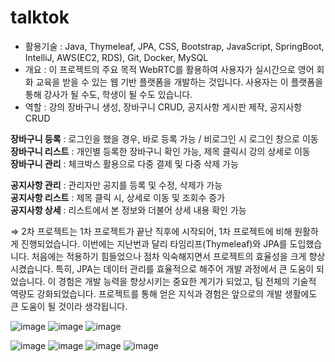 # talktok
- 활용기술 : Java, Thymeleaf, JPA, CSS, Bootstrap, JavaScript, SpringBoot, IntelliJ, AWS(EC2, RDS), Git, Docker, MySQL
- 개요 : 이 프로젝트의 주요 목적 WebRTC를 활용하여 사용자가 실시간으로 영어 회화 교육을 받을 수 있는 웹 기반 플랫폼을 개발하는 것입니다. 사용자는 이 플랫폼을 통해 강사가 될 수도, 학생이 될 수도 있습니다.
- 역할 : 강의 장바구니 생성, 장바구니 CRUD, 공지사항 게시판 제작, 공지사항 CRUD

**장바구니 등록** : 로그인을 했을 경우, 바로 등록 가능 / 비로그인 시 로그인 창으로 이동<br/>
**장바구니 리스트** : 개인별 등록한 장바구니 확인 가능, 제목 클릭시 강의 상세로 이동<br/>
**장바구니 관리** : 체크박스 활용으로 다중 결제 및 다중 삭제 가능<br/>

**공지사항 관리** : 관리자만 공지를 등록 및 수정, 삭제가 가능<br/>
**공지사항 리스트** : 제목 클릭 시, 상세로 이동 및 조회수 증가<br/>
**공지사항 상세** : 리스트에서 본 정보와 더불어 상세 내용 확인 가능<br/>

⇒ 2차 프로젝트는 1차 프로젝트가 끝난 직후에 시작되어, 1차 프로젝트에 비해 원활하게 진행되었습니다. 이번에는 지난번과 달리 타임리프(Thymeleaf)와 JPA를 도입했습니다. 처음에는 적용하기 힘들었으나 점차 익숙해지면서 프로젝트의 효율성을 크게 향상시켰습니다. 특히, JPA는 데이터 관리를 효율적으로 해주어 개발 과정에서 큰 도움이 되었습니다.
이 경험은 개발 능력을 향상시키는 중요한 계기가 되었고, 팀 전체의 기술적 역량도 강화되었습니다. 프로젝트를 통해 얻은 지식과 경험은 앞으로의 개발 생활에도 큰 도움이 될 것이라 생각됩니다.

![image](https://github.com/swon98/talktok/assets/151439046/51adf242-7212-4271-9273-5d4ddd36747c)
![image](https://github.com/swon98/talktok/assets/151439046/1c740a13-a7b4-4788-ae1a-6840c9fcba9b)
![image](https://github.com/swon98/talktok/assets/151439046/c3435975-2c01-4d07-ad71-daa2cb561ce2)

![image](https://github.com/swon98/talktok/assets/151439046/a44e6a44-69a9-4efe-be3d-3914be5f82f1)
![image](https://github.com/swon98/talktok/assets/151439046/291d8fb1-b017-4474-a2b5-b0863552a7ec)
![image](https://github.com/swon98/talktok/assets/151439046/ec839638-73c7-424d-86f5-c7e8e6bf5e25)
![image](https://github.com/swon98/talktok/assets/151439046/722c7467-ccbc-4eb3-acfc-addd8e3a9ae5)



